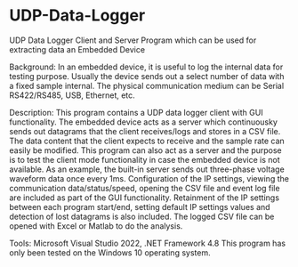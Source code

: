 # UDP-Data-Logger
UDP Data Logger Client and Server Program which can be used for extracting data an Embedded Device

Background:
In an embedded device, it is useful to log the internal data for testing purpose. Usually the device
sends out a select number of data with a fixed sample internal. The physical communication medium can
be Serial RS422/RS485, USB, Ethernet, etc.

Description:
This program contains a UDP data logger client with GUI functionality. The embedded device acts as a
server which continuousky sends out datagrams that the client receives/logs and stores in a CSV file.
The data content that the client expects to receive and the sample rate can easily be modified.
This program can also act as a server and the purpose is to test the client mode functionality
in case the embedded device is not available. As an example, the built-in server sends out three-phase
voltage waveform data once every 1ms. Configuration of the IP settings, viewing the communication
data/status/speed, opening the CSV file and event log file are included as part of the GUI functionality.
Retainment of the IP settings between each program start/end, setting default IP settings values and
detection of lost datagrams is also included. The logged CSV file can be opened with Excel or Matlab
to do the analysis.

Tools:
Microsoft Visual Studio 2022, .NET Framework 4.8
This program has only been tested on the Windows 10 operating system.

